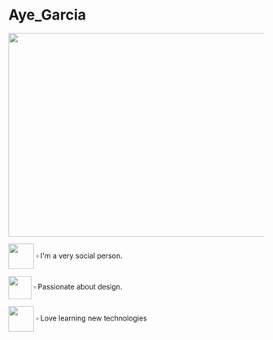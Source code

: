 # Aye_Garcia

<img src="https://github.com/Aye-Garcia/Aye_Garcia/blob/main/Hi%20there!%20i'm%20ayelen.png?raw=true" width="1200" height="400" align="center">

<img src="https://cdn-icons-png.flaticon.com/512/2920/2920017.png" width="50" align="center">  ▫ I'm a very social person.

<img src="https://cdn-icons-png.flaticon.com/512/3749/3749872.png" width="45" align="center">  ▫ Passionate about design.

<img src="https://cdn-icons.flaticon.com/png/512/3234/premium/3234972.png?token=exp=1638323769~hmac=e158a018b180b7278586dfd0e4cc4ee4" width="50" align="center">  ▫ Love learning new technologies

